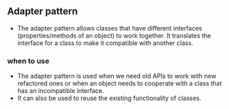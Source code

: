 ## Adapter pattern

- The adapter pattern allows classes that have different interfaces (properties/methods of an object) to work together. It translates the interface for a class to make it compatible with another class.

### when to use
- The adapter pattern is used when we need old APIs to work with new refactored ones or when an object needs to cooperate with a class that has an incompatible interface. 
- It can also be used to reuse the existing functionality of classes.
